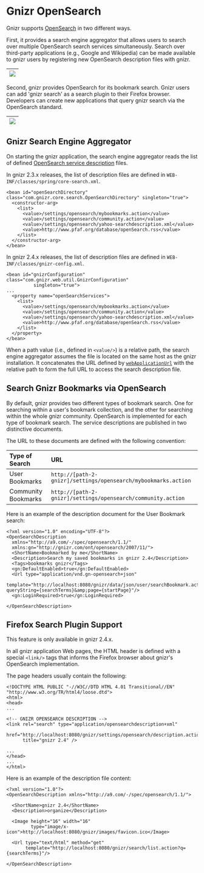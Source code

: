 # Gnizr OpenSearch #

Gnizr supports [OpenSearch](http://www.opensearch.org) in two different ways.

First, it provides a search engine aggregator that allows users to search over multiple OpenSearch search services simultaneously. Search over third-party applications (e.g., Google and Wikipedia) can be made available to gnizr users by registering new OpenSearch description files with gnizr.

|[![](http://farm4.static.flickr.com/3160/2357863109_4a93f4dea9_o.png)](http://www.flickr.com/photos/14804582@N08/2357863109/)|
|:----------------------------------------------------------------------------------------------------------------------------|

Second, gnizr provides OpenSearch for its bookmark search. Gnizr users can add 'gnizr search' as a search plugin to their Firefox browser. Developers can create new applications that query gnizr search via the OpenSearch standard.

| [![](http://farm4.static.flickr.com/3032/2358714878_bb07f71c86_o.png)](http://www.flickr.com/photos/14804582@N08/2358714878/) |
|:------------------------------------------------------------------------------------------------------------------------------|

## Gnizr Search Engine Aggregator ##

On starting the gnizr application, the search engine aggregator reads the list of defined [OpenSearch service description](http://www.opensearch.org/Specifications/OpenSearch/1.1#OpenSearch_description_document) files.

In gnizr 2.3.x releases, the list of description files are defined in `WEB-INF/classes/spring/core-search.xml`.

```
<bean id="openSearchDirectory" class="com.gnizr.core.search.OpenSearchDirectory" singleton="true">
  <constructor-arg>
    <list>
      <value>/settings/opensearch/mybookmarks.action</value>
      <value>/settings/opensearch/community.action</value>
      <value>/settings/opensearch/yahoo-searchdescription.xml</value>
      <value>http://www.pfaf.org/database/openSearch.rss</value>
    </list>
  </constructor-arg>		
</bean>
```

In gnizr 2.4.x releases, the list of description files are defined in `WEB-INF/classes/gnizr-config.xml`.

```
<bean id="gnizrConfiguration" class="com.gnizr.web.util.GnizrConfiguration"
		  singleton="true">
...
  <property name="openSearchServices">			
    <list>
      <value>/settings/opensearch/mybookmarks.action</value>
      <value>/settings/opensearch/community.action</value>
      <value>/settings/opensearch/yahoo-searchdescription.xml</value>
      <value>http://www.pfaf.org/database/openSearch.rss</value>
    </list>
  </property>
</bean>
```

When a path value (i.e., defined in `<value/>`) is a relative path, the search engine aggregator assumes the file is located on the same host as the gnizr installation. It concatenates the URL defined by [`webApplicationUrl`](GnizrConfigXML.md) with the relative path to form the full URL to access the search description file.

## Search Gnizr Bookmarks via OpenSearch ##

By default, gnizr provides two different types of bookmark search. One for searching within a user's bookmark collection, and the other for searching within the whole gnizr community. OpenSearch is implemented for each type of bookmark search. The service descriptions are published in two distinctive documents.

The URL to these documents are defined with the following convention:

| Type of Search| URL |
|:--------------|:----|
| User Bookmarks | `http://[path-2-gnizr]/settings/opensearch/mybookmarks.action`|
| Community Bookmarks | `http://[path-2-gnizr]/settings/opensearch/community.action`|

Here is an example of the description document for the User Bookmark search:

```
<?xml version="1.0" encoding="UTF-8"?>
<OpenSearchDescription 
  xmlns="http://a9.com/-/spec/opensearch/1.1/"
  xmlns:gn="http://gnizr.com/ont/opensearch/2007/11/">
  <ShortName>Bookmarked by me</ShortName>
  <Description>Search my saved bookmarks in gnizr 2.4</Description>
  <Tags>bookmarks gnizr</Tags>
  <gn:DefaultEnabled>true</gn:DefaultEnabled>
  <Url type="application/vnd.gn-opensearch+json" 
       template="http://localhost:8080/gnizr/data/json/user/searchBookmark.action?queryString={searchTerms}&amp;page={startPage}"/>
  <gn:LoginRequired>true</gn:LoginRequired>

</OpenSearchDescription>
```

## Firefox Search Plugin Support ##

This feature is only available in gnizr 2.4.x.

In all gnizr application Web pages, the HTML header is defined with a special `<link/>` tags that informs the Firefox browser about gnizr's OpenSearch implementation.

The page headers usually contain the following:
```
<!DOCTYPE HTML PUBLIC "-//W3C//DTD HTML 4.01 Transitional//EN" 
"http://www.w3.org/TR/html4/loose.dtd">
<html>
<head>
...

<!-- GNIZR OPENSEARCH DESCRIPTION -->
<link rel="search" type="application/opensearchdescription+xml"
      href="http://localhost:8080/gnizr/settings/opensearch/description.action" 
      title="gnizr 2.4" />

...
</head>
...
</html>
```

Here is an example of the description file content:
```
<?xml version="1.0"?>
<OpenSearchDescription xmlns="http://a9.com/-/spec/opensearch/1.1/">

  <ShortName>gnizr 2.4</ShortName>
  <Description>organize</Description>

  <Image height="16" width="16"  
         type="image/x-icon">http://localhost:8080/gnizr/images/favicon.ico</Image>

  <Url type="text/html" method="get" 
       template="http://localhost:8080/gnizr/search/list.action?q={searchTerms}"/>

</OpenSearchDescription>
```
